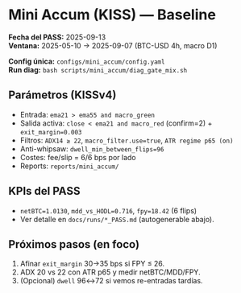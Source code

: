 # Mini Accum (KISS) — Baseline

**Fecha del PASS:** 2025-09-13  
**Ventana:** 2025-05-10 → 2025-09-07 (BTC-USD 4h, macro D1)

**Config única:** `configs/mini_accum/config.yaml`  
**Run diag:** `bash scripts/mini_accum/diag_gate_mix.sh`

## Parámetros (KISSv4)
- Entrada: `ema21 > ema55 and macro_green`
- Salida activa: `close < ema21 and macro_red` (confirm=2) + `exit_margin=0.003`
- Filtros: `ADX14 ≥ 22`, `macro_filter.use=true`, `ATR regime p65 (on)`
- Anti-whipsaw: `dwell_min_between_flips=96`
- Costes: fee/slip = 6/6 bps por lado
- Reports: `reports/mini_accum/`

## KPIs del PASS
- `netBTC=1.0130`, `mdd_vs_HODL=0.716`, `fpy=18.42` (6 flips)
- Ver detalle en `docs/runs/*_PASS.md` (autogenerable abajo).

## Próximos pasos (en foco)
1) Afinar `exit_margin` 30→35 bps si FPY ≤ 26.  
2) ADX 20 vs 22 con ATR p65 y medir netBTC/MDD/FPY.  
3) (Opcional) `dwell` 96↔72 si vemos re-entradas tardías.
